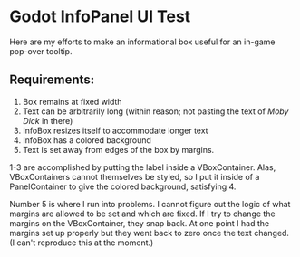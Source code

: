 # Godot InfoPanel UI Test

Here are my efforts to make an informational box useful for an in-game pop-over tooltip. 

## Requirements:
1. Box remains at fixed width
2. Text can be arbitrarily long (within reason; not pasting the text of _Moby Dick_ in there)
3. InfoBox resizes itself to accommodate longer text
4. InfoBox has a colored background
5. Text is set away from edges of the box by margins.

1-3 are accomplished by putting the label inside a VBoxContainer. Alas, VBoxContainers cannot themselves be styled, so I put it inside of a PanelContainer to give the colored background, satisfying 4.

Number 5 is where I run into problems. I cannot figure out the logic of what margins are allowed to be set and which are fixed. If I try to change the margins on the VBoxContainer, they snap back. At one point I had the margins set up properly but they went back to zero once the text changed. (I can't reproduce this at the moment.)
